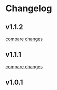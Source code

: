 # Changelog


## v1.1.2

[compare changes](https://github.com/implemio/implemio-nuxt/compare/v1.1.1...v1.1.2)

## v1.1.1

[compare changes](https://github.com/implemio/implemio-nuxt/compare/v1.1.0...v1.1.1)

## v1.0.1

